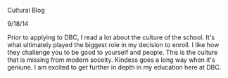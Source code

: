 Cultural Blog


9/18/14

Prior to applying to DBC, I read a lot about the culture of the school.  It's what ultimately played the biggest role in my decision to enroll.  I like how they challenge you to be good to yourself and people.  This is the culture that is missing from modern soceity.  Kindess goes a long way when it's geniune.  I am excited to get further in depth in my education here at DBC.